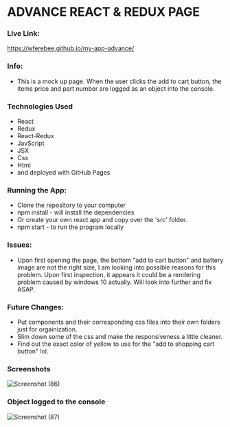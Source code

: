# ADVANCE REACT & REDUX PAGE


### Live Link: 
https://wferebee.github.io/my-app-advance/

### Info:
* This is a mock up page. When the user clicks the add to cart button, the items price and part number are logged as an object into the console.

### Technologies Used
* React
* Redux
* React-Redux
* JavScript
* JSX
* Css
* Html
* and deployed with GitHub Pages


### Running the App:

* Clone the repository to your computer
* npm install - will install the dependencies
* Or create your own react app and copy over the 'src' folder.
* npm start - to run the program locally


### Issues:
* Upon first opening the page, the bottom "add to cart button" and battery image are not the right size, I am looking into possible reasons for this problem. Upon first inspection, it appears it could be a rendering problem caused by windows 10 actually. Will look into further and fix ASAP.


### Future Changes:
* Put components and their corresponding css files into their own folders just for orgainization.
* Slim down some of the css and make the responsiveness a little cleaner.
* Find out the exact color of yellow to use for the "add to shopping cart button" lol.


### Screenshots

![Screenshot (86)](https://user-images.githubusercontent.com/53095806/77710789-5d127880-6fa5-11ea-8c5e-f9460357a590.png)

### Object logged to the console
![Screenshot (87)](https://user-images.githubusercontent.com/53095806/77710796-613e9600-6fa5-11ea-89fa-f0bff7db6763.png)
